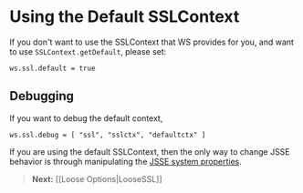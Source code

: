 # Using the Default SSLContext

If you don't want to use the SSLContext that WS provides for you, and want to use `SSLContext.getDefault`, please set:

```
ws.ssl.default = true
```

## Debugging

If you want to debug the default context, 

```
ws.ssl.debug = [ "ssl", "sslctx", "defaultctx" ]
```

If you are using the default SSLContext, then the only way to change JSSE behavior is through manipulating the [JSSE system properties](http://docs.oracle.com/javase/7/docs/technotes/guides/security/jsse/JSSERefGuide.html#Customization).


> **Next:** [[Loose Options|LooseSSL]]
